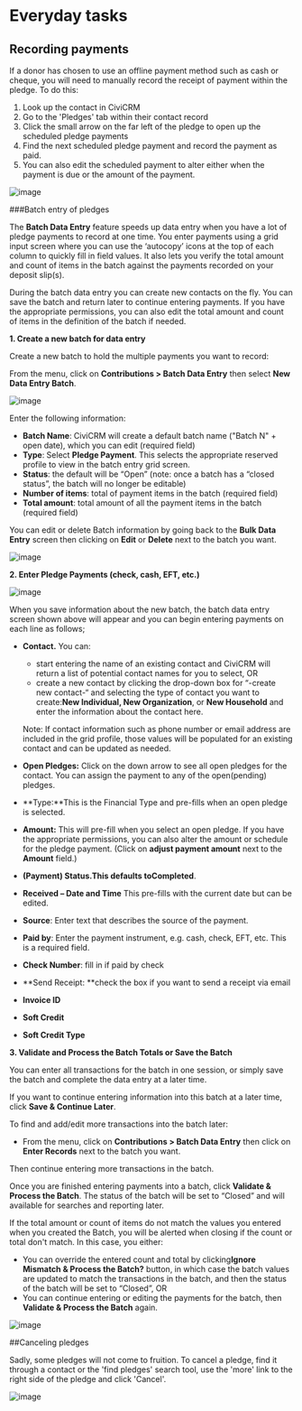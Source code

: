 Everyday tasks
==============

Recording payments
-------------------

If a donor has chosen to use an offline payment method such as cash or
cheque, you will need to manually record the receipt of payment within
the pledge. To do this:

1.  Look up the contact in CiviCRM
2.  Go to the 'Pledges' tab within their contact record 
3.  Click the small arrow on the far left of the pledge to open up the
    scheduled pledge payments
4.  Find the next scheduled pledge payment and record the payment as
    paid.
5.  You can also edit the scheduled payment to alter either when the
    payment is due or the amount of the payment.

![image](/img/Pledge%20including%20editing.PNG)

###Batch entry of pledges

The **Batch Data Entry** feature speeds up data entry when you have a
lot of pledge payments to record at one time. You enter payments using a
grid input screen where you can use the ‘autocopy’ icons at the top of
each column to quickly fill in field values. It also lets you verify the
total amount and count of items in the batch against the payments
recorded on your deposit slip(s).

During the batch data entry you can create new contacts on the fly. You
can save the batch and return later to continue entering payments. If
you have the appropriate permissions, you can also edit the total amount
and count of items in the definition of the batch if needed. 

**1. Create a new batch for data entry**

Create a new batch to hold the multiple payments you want to record:

From the menu, click on **Contributions > Batch Data Entry** then
select **New Data Entry Batch**.

![image](/img/new%20pledge%20batch_1.PNG) 


Enter the following information:

-   **Batch Name**: CiviCRM will create a default batch name ("Batch N" + open date), which you can edit (required field)
-   **Type**: Select **Pledge Payment**. This selects the appropriate
    reserved profile to view in the batch entry grid screen. 
-   **Status**: the default will be “Open” (note: once a batch has a
    “closed status”, the batch will no longer be editable)
-   **Number of items**: total of payment items in the batch (required
    field)
-   **Total amount**: total amount of all the payment items in the batch
    (required field) 

You can edit or delete Batch information by going back to the **Bulk
Data Entry** screen then clicking on **Edit** or **Delete** next to the
batch you want.

![image](/img/pledge%20batch%20edit.PNG) 


**2. Enter Pledge Payments (check, cash, EFT, etc.)**

![image](/img/Pledge%20payments%20batch%20entry%20cropped.PNG)

When you save information about the new batch, the batch data entry screen shown
above will appear and you can begin entering payments on each line as
follows;

-   **Contact.** You can:

    - start entering the name of an existing contact and CiviCRM will
    return a list of potential contact names for you to select, OR 
    -   create a new contact by clicking the drop-down box for “-create new
    contact-“ and selecting the type of contact you want to create:**New
    Individual, New Organization**, or **New Household** and enter the
    information about the contact here. 

    Note:  If contact information such as phone number or email address
    are included in the grid profile, those values will be populated for
    an existing contact and can be updated as needed. 

-   **Open Pledges:** Click on the down arrow to see all open pledges
    for the contact. You can assign the payment to any of the
    open(pending) pledges. 

-   **Type:**This is the Financial Type and pre-fills when an open
    pledge is selected.
-   **Amount:** This will pre-fill when you select an open pledge.  If
    you have the appropriate permissions, you can also alter the amount
    or schedule for the pledge payment. (Click on **adjust payment
    amount** next to the **Amount** field.) 
-   **(Payment) Status.**This defaults to**Completed**. 
-   **Received – Date and Time**  This pre-fills with the current date
    but can be edited. 
-   **Source**: Enter text that describes the source of the payment.
-   **Paid by**: Enter the payment instrument, e.g. cash, check, EFT,
    etc. This is a required field. 
-   **Check Number**: fill in if paid by check 
-   **Send Receipt: **check the box if you want to send a receipt via
    email
-   **Invoice ID**
-   **Soft Credit**
-   **Soft Credit Type**

**3. Validate and Process the Batch Totals or Save the Batch**

You can enter all transactions for the batch in one session, or simply
save the batch and complete the data entry at a later time. 
 
If you want to continue entering information into this batch at a later
time, click **Save & Continue Later**.

To find and add/edit more transactions into the batch later:

-   From the menu, click on **Contributions > Batch Data Entry** then
    click on **Enter Records** next to the batch you want.

Then continue entering more transactions in the batch. 

Once you are finished entering payments into a batch, click **Validate &
Process the Batch**. The status of the batch will be set to
“Closed” and will available for searches and reporting later.

If the total amount or count of items do not match the values you
entered when you created the Batch, you will be alerted when closing if
the count or total don't match. In this case, you either:

-   You can override the entered count and total by clicking**Ignore
    Mismatch & Process the Batch?** button, in which case the batch
    values are updated to match the transactions in the batch, and then
    the status of the batch will be set to “Closed”, OR
-   You can continue entering or editing the payments for the batch,
    then **Validate & Process the Batch** again. 

![image](/img/CiviCRM-Contributions-everydaytasks-ignoremismatchbatch.jpg)



##Canceling pledges

Sadly, some pledges will not come to fruition. To cancel a pledge, find
it through a contact or the 'find pledges' search tool, use the 'more'
link to the right side of the pledge and click 'Cancel'.

![image](/img/pledge-cancel.png)




